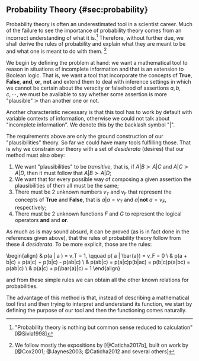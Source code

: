 
## Probability Theory {#sec:probability}

Probability theory is often an underestimated tool in a scientist career. Much of the failure to see the importance of probability theory comes from an incorrect understanding of what it is.[^laplace] Therefore, without further due, we shall derive the rules of probability and explain what they are meant to be and what one is meant to do with them. [^refderivation]

We begin by defining the problem at hand: we want a mathematical tool to reason in situations of incomplete information and that is an extension to Boolean logic. That is, we want a tool that incorporate the concepts of **True**, **False**, **and**, **or**, **not** and extend them to deal with inference settings in which we cannot be certain about the veracity or falsehood of assertions $a, b, c, \cdots$, we must be available to say whether some assertion is more "plausible" $\succ$ than another one or not.

Another characteristic necessary is that this tool has to work by default with variable contexts of information, otherwise we could not talk about "incomplete information". We denote this by the backlash symbol "$|$".

The requirements above are only the ground construction of our "plausibilities" theory. So far we could have many tools fulfilling those. That is why we constrain our theory with a set of _desiderata_ (desires) that our method must also obey:

1. We want "plausibilities" to be _transitive_, that is, if $A|B \succ A|C$ and $A|C \succ A|D$, then it must follow that $A|B \succ A|D$;
2. We want that for every possible way of composing a given assertion the plausibilities of them all must be the same;
3. There must be  2 unknown numbers $v_T$ and $v_F$ that represent the concepts of **True** and **False**, that is $a|a = v_T$ and $a| \mathbf{not}\ a = v_F$, respectively;
4. There must be 2 unknown functions $F$ and $G$ to represent the logical operators **and** and **or**.

As much as is may sound absurd, it can be proved (as is in fact done in the references given above), that the rules of probability theory follow from these 4 _desiderata_. To be more explicit, those are the rules:

\begin{align}
    & p(a | a ) = v_T = 1, \qquad  p( a | \bar{a}) = v_F = 0 \\
    & p(a + b|c) = p(a|c) + p(b|c) - p(ab|c) \\
    & p(ab|c) = p(a|c)p(b|ac) = p(b|c)p(a|bc) = p(ab|c) \\
    & p(a|c) + p(\bar{a}|c) = 1
\end{align}

and from these simple rules we can obtain all the other known relations for probabilities.

The advantage of this method is that, instead of describing a mathematical tool first and then trying to interpret and understand its function, we start by defining the purpose of our tool and then the functioning comes naturally.

[^laplace]:

    "Probability theory is nothing but common sense reduced to calculation" [@Sivia1998]

[^refderivation]:

    We follow mostly the expositions by [@Caticha2017b], built on work by [@Cox2001; @Jaynes2003; @Caticha2012 and several others]
